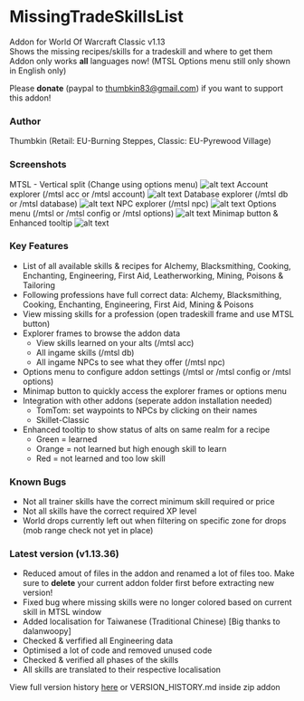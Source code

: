 # MissingTradeSkillsList
Addon for World Of Warcraft Classic v1.13  
Shows the missing recipes/skills for a tradeskill and where to get them  
Addon only works **all** languages now! (MTSL Options menu still only shown in English only)  

Please **donate** (paypal to thumbkin83@gmail.com) if you want to support this addon!

### Author
Thumbkin (Retail: EU-Burning Steppes, Classic: EU-Pyrewood Village)

### Screenshots
MTSL - Vertical split (Change using options menu)
![alt text](http://mtsl.ddns.net/images/mtsl_main.png "Missing TradeSkills List - Main window")
Account explorer (/mtsl acc or /mtsl account)
![alt text](http://mtsl.ddns.net/images/mtsl_account.png "Missing TradeSkills List - Account explorer")
Database explorer (/mtsl db or /mtsl database)
![alt text](http://mtsl.ddns.net/images/mtsl_database.png "Missing TradeSkills List - Database explorer")
NPC explorer (/mtsl npc)
![alt text](http://mtsl.ddns.net/images/mtsl_npc.png "Missing TradeSkills List - NPC explorer")
Options menu (/mtsl or /mtsl config or /mtsl options)
![alt text](http://mtsl.ddns.net/images/mtsl_options.png "Missing TradeSkills List - Options menu")
Minimap button & Enhanced tooltip
![alt text](http://mtsl.ddns.net/images/mtsl_minimap_tooltips.png "Missing TradeSkills List - Minimap Button & Enhanced tooltip")

### Key Features

* List of all available skills & recipes for Alchemy, Blacksmithing, Cooking, Enchanting, Engineering, First Aid, Leatherworking, Mining, Poisons & Tailoring
* Following professions have full correct data: Alchemy, Blacksmithing, Cooking, Enchanting, Engineering, First Aid, Mining & Poisons
* View missing skills for a profession (open tradeskill frame and use MTSL button)
* Explorer frames to browse the addon data
  * View skills learned on your alts (/mtsl acc)
  * All ingame skills (/mtsl db)
  * All ingame NPCs to see what they offer (/mtsl npc)
* Options menu to configure addon settings (/mtsl or /mtsl config or /mtsl options)
* Minimap button to quickly access the explorer frames or options menu
* Integration with other addons (seperate addon installation needed)
  * TomTom: set waypoints to NPCs by clicking on their names
  * Skillet-Classic
* Enhanced tooltip to show status of alts on same realm for a recipe 
  * Green = learned
  * Orange = not learned but high enough skill to learn
  * Red = not learned and too low skill

### Known Bugs

* Not all trainer skills have the correct minimum skill required or price
* Not all skills have the correct required XP level  
* World drops currently left out when filtering on specific zone for drops (mob range check not yet in place)  

### Latest version (v1.13.36)

* Reduced amout of files in the addon and renamed a lot of files too. Make sure to **delete** your current addon folder first before extracting new version!
* Fixed bug where missing skills were no longer colored based on current skill in MTSL window
* Added localisation for Taiwanese (Traditional Chinese) [Big thanks to dalanwoopy]
* Checked & verfified all Engineering data
* Optimised a lot of code and removed unused code
* Checked & verified all phases of the skills
* All skills are translated to their respective localisation
   
View full version history [here](http://mtsl.ddns.net/VERSION_HISTORY.html) or VERSION_HISTORY.md inside zip addon